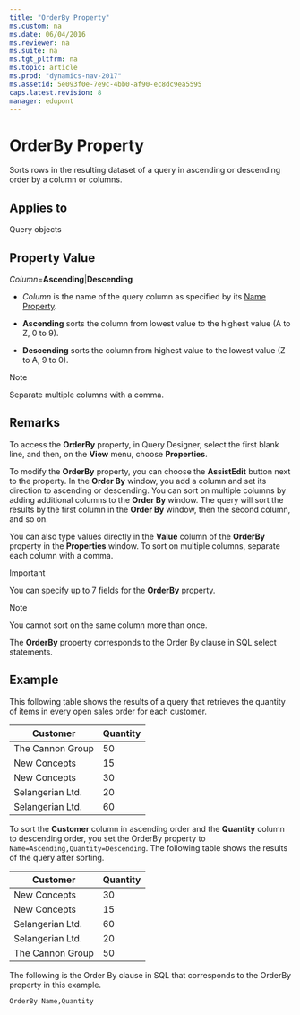 ```yaml
---
title: "OrderBy Property"
ms.custom: na
ms.date: 06/04/2016
ms.reviewer: na
ms.suite: na
ms.tgt_pltfrm: na
ms.topic: article
ms.prod: "dynamics-nav-2017"
ms.assetid: 5e093f0e-7e9c-4bb0-af90-ec8dc9ea5595
caps.latest.revision: 8
manager: edupont
---
```

# OrderBy Property
Sorts rows in the resulting dataset of a query in ascending or descending order by a column or columns.  
  
## Applies to  
 Query objects  
  
## Property Value  
 *Column*=**Ascending**&#124;**Descending**  
  
-   *Column* is the name of the query column as specified by its [Name Property](Name-Property.md).  
  
-   **Ascending** sorts the column from lowest value to the highest value \(A to Z, 0 to 9\).  
  
-   **Descending** sorts the column from highest value to the lowest value \(Z to A, 9 to 0\).  
  
> [!NOTE]  
>  Separate multiple columns with a comma.  
  
## Remarks  
 To access the **OrderBy** property, in Query Designer, select the first blank line, and then, on the **View** menu, choose **Properties**.  
  
 To modify the **OrderBy** property, you can choose the **AssistEdit** button next to the property. In the **Order By** window, you add a column and set its direction to ascending or descending. You can sort on multiple columns by adding additional columns to the **Order By** window. The query will sort the results by the first column in the **Order By** window, then the second column, and so on.  
  
 You can also type values directly in the **Value** column of the **OrderBy** property in the **Properties** window. To sort on multiple columns, separate each column with a comma.  

> [!IMPORTANT]  
> You can specify up to 7 fields for the **OrderBy** property.    

> [!NOTE]  
>  You cannot sort on the same column more than once.  
  
 The **OrderBy** property corresponds to the Order By clause in SQL select statements.  
  
## Example  
 This following table shows the results of a query that retrieves the quantity of items in every open sales order for each customer.  
  
|Customer|Quantity|  
|--------------|--------------|  
|The Cannon Group|50|  
|New Concepts|15|  
|New Concepts|30|  
|Selangerian Ltd.|20|  
|Selangerian Ltd.|60|  
  
 To sort the **Customer** column in ascending order and the **Quantity** column to descending order, you set the OrderBy property to `Name=Ascending,Quantity=Descending`. The following table shows the results of the query after sorting.  
  
|Customer|Quantity|  
|--------------|--------------|  
|New Concepts|30|  
|New Concepts|15|  
|Selangerian Ltd.|60|  
|Selangerian Ltd.|20|  
|The Cannon Group|50|  
  
 The following is the Order By clause in SQL that corresponds to the OrderBy property in this example.  
  
```  
OrderBy Name,Quantity  
```